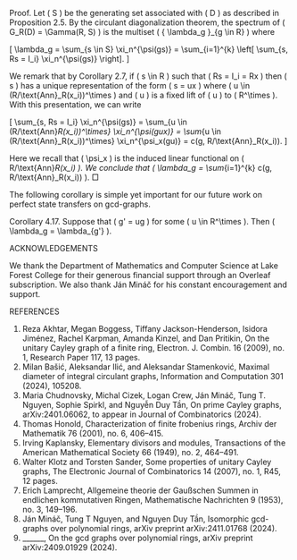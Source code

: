 Proof. Let \( S \) be the generating set associated with \( D \) as described in Proposition 2.5. By the circulant diagonalization theorem, the spectrum of \( G_R(D) = \Gamma(R, S) \) is the multiset \( \{ \lambda_g \}_{g \in R} \) where

\[
\lambda_g = \sum_{s \in S} \xi_n^{\psi(gs)} = \sum_{i=1}^{k} \left[ \sum_{s, Rs = I_i} \xi_n^{\psi(gs)} \right].
\]

We remark that by Corollary 2.7, if \( s \in R \) such that \( Rs = I_i = Rx \) then \( s \) has a unique representation of the form \( s = ux \) where \( u \in (R/\text{Ann}_R(x_i))^\times \) and \( u \) is a fixed lift of \( u \) to \( R^\times \). With this presentation, we can write

\[
\sum_{s, Rs = I_i} \xi_n^{\psi(gs)} = \sum_{u \in (R/\text{Ann}_R(x_i))^\times} \xi_n^{\psi(gux)} = \sum_{u \in (R/\text{Ann}_R(x_i))^\times} \xi_n^{\psi_x(gu)} = c(g, R/\text{Ann}_R(x_i)).
\]

Here we recall that \( \psi_x \) is the induced linear functional on \( R/\text{Ann}_R(x_i) \). We conclude that \( \lambda_g = \sum_{i=1}^{k} c(g, R/\text{Ann}_R(x_i)) \). □

The following corollary is simple yet important for our future work on perfect state transfers on gcd-graphs.

Corollary 4.17. Suppose that \( g' = ug \) for some \( u \in R^\times \). Then \( \lambda_g = \lambda_{g'} \).

ACKNOWLEDGEMENTS

We thank the Department of Mathematics and Computer Science at Lake Forest College for their generous financial support through an Overleaf subscription. We also thank Ján Mináč for his constant encouragement and support.

REFERENCES

1. Reza Akhtar, Megan Boggess, Tiffany Jackson-Henderson, Isidora Jiménez, Rachel Karpman, Amanda Kinzel, and Dan Pritikin, On the unitary Cayley graph of a finite ring, Electron. J. Combin. 16 (2009), no. 1, Research Paper 117, 13 pages.
2. Milan Bašić, Aleksandar Ilić, and Aleksandar Stamenković, Maximal diameter of integral circulant graphs, Information and Computation 301 (2024), 105208.
3. Maria Chudnovsky, Michal Cizek, Logan Crew, Ján Mináč, Tung T. Nguyen, Sophie Spirkl, and Nguyễn Duy Tần, On prime Cayley graphs, arXiv:2401.06062, to appear in Journal of Combinatorics (2024).
4. Thomas Honold, Characterization of finite frobenius rings, Archiv der Mathematik 76 (2001), no. 6, 406–415.
5. Irving Kaplansky, Elementary divisors and modules, Transactions of the American Mathematical Society 66 (1949), no. 2, 464–491.
6. Walter Klotz and Torsten Sander, Some properties of unitary Cayley graphs, The Electronic Journal of Combinatorics 14 (2007), no. 1, R45, 12 pages.
7. Erich Lamprecht, Allgemeine theorie der Gaußschen Summen in endlichen kommutativen Ringen, Mathematische Nachrichten 9 (1953), no. 3, 149–196.
8. Ján Mináč, Tung T Nguyen, and Nguyen Duy Tần, Isomorphic gcd-graphs over polynomial rings, arXiv preprint arXiv:2411.01768 (2024).
9. ______, On the gcd graphs over polynomial rings, arXiv preprint arXiv:2409.01929 (2024).